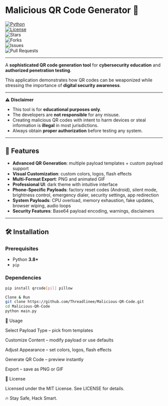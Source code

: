 # Malicious QR Code Generator 🚨  

[![Python](https://img.shields.io/badge/Python-3.8%2B-blue?logo=python&logoColor=white)](https://www.python.org/)  
[![License](https://img.shields.io/badge/License-MIT-green.svg)](LICENSE)  
![Stars](https://img.shields.io/github/stars/Threadlinee/Malicious-QR-Code?style=social)  
![Forks](https://img.shields.io/github/forks/Threadlinee/Malicious-QR-Code?style=social)  
![Issues](https://img.shields.io/github/issues/Threadlinee/Malicious-QR-Code)  
![Pull Requests](https://img.shields.io/github/issues-pr/Threadlinee/Malicious-QR-Code)  

---

A **sophisticated QR code generation tool** for **cybersecurity education** and **authorized penetration testing**.  

This application demonstrates how QR codes can be weaponized while stressing the importance of **digital security awareness**.  

---

⚠️ **Disclaimer**  
- This tool is for **educational purposes only**.  
- The developers are **not responsible** for any misuse.  
- Creating malicious QR codes with intent to harm devices or steal information is **illegal** in most jurisdictions.  
- Always obtain **proper authorization** before testing any system.  

---

## 🚀 Features  

- **Advanced QR Generation**: multiple payload templates + custom payload support  
- **Visual Customization**: custom colors, logos, flash effects  
- **Multi-Format Export**: PNG and animated GIF  
- **Professional UI**: dark theme with intuitive interface  
- **Phone-Specific Payloads**: factory reset codes (Android), silent mode, brightness control, emergency dialer, security settings, app redirection  
- **System Payloads**: CPU overload, memory exhaustion, fake updates, browser wiping, audio loops  
- **Security Features**: Base64 payload encoding, warnings, disclaimers  

---

## 🛠️ Installation  

### Prerequisites  
- Python **3.8+**  
- `pip`  

### Dependencies  
```bash
pip install qrcode[pil] pillow

Clone & Run
git clone https://github.com/Threadlinee/Malicious-QR-Code.git
cd Malicious-QR-Code
python main.py

```
📖 Usage

Select Payload Type – pick from templates

Customize Content – modify payload or use defaults

Adjust Appearance – set colors, logos, flash effects

Generate QR Code – preview instantly

Export – save as PNG or GIF

📜 License

Licensed under the MIT License. See LICENSE
 for details.

🔥 Stay Safe, Hack Smart.

